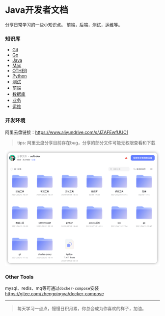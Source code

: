 # Java开发者文档

分享日常学习的一些小知识点。
前端，后端，测试，运维等。

### 知识库

- [Git](./知识库/Git)
- [Go](./知识库/Go)
- [Java](./知识库/Java)
- [Mac](./知识库/Mac)
- [OTHER](./知识库/OTHER)
- [Python](./知识库/Python)
- [测试](./知识库/测试)
- [前端](./知识库/前端)
- [数据库](./知识库/数据库)
- [业务](./知识库/业务)
- [运维](./知识库/运维)

### 开发环境

阿里云盘链接：https://www.aliyundrive.com/s/JZAFEwfUUC1

> tips: 阿里云盘分享目前存在bug，分享的部分文件可能无权限查看和下载

![soft](images/java-soft.png)

### Other Tools

mysql、redis、mq等可通过`docker-compose`安装 https://gitee.com/zhengqingya/docker-compose

---

> 每天学习一点点，慢慢日积月累，你总会成为你喜欢的样子，加油。
